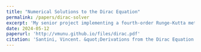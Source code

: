 ```yaml
---
title: "Numerical Solutions to the Dirac Equation"
permalink: /papers/dirac-solver
excerpt: 'My senior project implementing a fourth-order Runge-Kutta method to solve the Dirac Equation for hydrogenic atoms with nuclei of finite size.'
date: 2024-05-12
paperurl: 'http://vmunu.github.io/files/dirac.pdf'
citation: 'Santini, Vincent. &quot;Derivations from the Dirac Equation & Numerical Solutions for Hydrogenic Atoms with Nuclei of Finite Size&quot;. (2024).'
---
```


